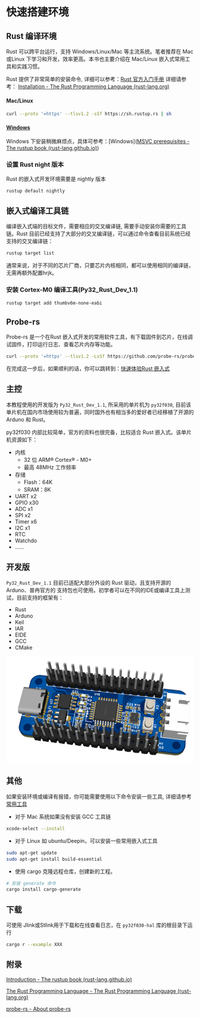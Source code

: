 
# 快速搭建环境
## Rust 编译环境
Rust 可以跨平台运行，支持 Windows/Linux/Mac 等主流系统。笔者推荐在 Mac或Linux 下学习和开发，效率更高。本书也主要介绍在 Mac/Linux 嵌入式常用工具和实践习惯。

Rust 提供了非常简单的安装命令, 详细可以参考：[Rust 官方入门手册](https://doc.rust-lang.org/book/)
详细请参考： [Installation - The Rust Programming Language (rust-lang.org)](https://doc.rust-lang.org/book/ch01-01-installation.html)
#### Mac/Linux
```bash
curl --proto '=https' --tlsv1.2 -sSf https://sh.rustup.rs | sh
```
#### [Windows](./windows.md)
Windows 下安装稍微麻烦点，具体可参考：[Windows]([MSVC prerequisites - The rustup book (rust-lang.github.io)](https://rust-lang.github.io/rustup/installation/windows-msvc.html))
### 设置 Rust night 版本
Rust 的嵌入式开发环境需要是 nightly 版本
```bash
rustup default nightly
```
## 嵌入式编译工具链
编译嵌入式端的目标文件，需要相应的交叉编译链, 需要手动安装你需要的工具链。Rust 目前已经支持了大部分的交叉编译链，可以通过命令查看目前系统已经支持的交叉编译链：
```bash
rustup target list
```
通常来说，对于不同的芯片厂商，只要芯片内核相同，都可以使用相同的编译链，无需再额外配置hrjk。
### 安装 Cortex-M0 编译工具(Py32_Rust_Dev_1.1)
```bash
rustup target add thumbv6m-none-eabi
```

## Probe-rs
Probe-rs 是一个在Rust 嵌入式开发的常用软件工具，有下载固件到芯片，在线调试固件，打印运行日志、查看芯片内存等功能。
```bash
curl --proto '=https' --tlsv1.2 -LsSf https://github.com/probe-rs/probe-rs/releases/latest/download/probe-rs-tools-installer.sh | sh
```

在完成这一步后，如果顺利的话，你可以跳转到：[快速体验Rust 嵌入式](../develop/fast_start.md)

## 主控
本教程使用的开发版为 `Py32_Rust_Dev_1.1`, 所采用的单片机为 `py32f030`, 目前该单片机在国内市场使用较为普遍，同时国外也有相当多的爱好者已经移植了开源的 Arduno 和 Rust。

py32f030 内部比较简单，官方的资料也很完备，比较适合 Rust 嵌入式。该单片机资源如下：
- 内核
	- 32 位 ARM® Cortex® - M0+
	- 最高 48MHz 工作频率
- 存储
	- Flash：64K
	- SRAM：8K
- UART x2
- GPIO x30
- ADC x1
- SPI x2
- Timer x6
- I2C x1
- RTC
- Watchdo
- ......
## 开发版
`Py32_Rust_Dev_1.1` 目前已适配大部分外设的 Rust 驱动，且支持开源的 Arduno、普冉官方的 支持包也可使用。初学者可以在不同的IDE或编译工具上测试，目前支持的框架有：
- Rust
- Arduno
- Keil
- IAR
- EIDE
- GCC
- CMake

![Py32_Rust_Dev_1.1](img/board_3d.png "Py32_Rust_Dev_1")
## 其他

如果安装环境或编译有报错，你可能需要使用以下命令安装一些工具, 详细请参考 [常用工具](../daily_tools/chapter.md)
- 对于 Mac 系统如果没有安装 GCC 工具链
```bash
xcode-select --install
```
- 对于 Linux 如 ubuntu/Deepin，可以安装一些常用嵌入式工具
``` bash
sudo apt-get update
sudo apt-get install build-essential
```
- 使用 cargo 克隆远程仓库，创建新的工程。
``` bash
# 安装 generate 命令
cargo install cargo-generate
```

## 下载
可使用 Jlink或Stlink用于下载和在线查看日志，在 `py32f030-hal` 库的根目录下运行
``` bash
cargo r --example XXX
```

## 附录
[Introduction - The rustup book (rust-lang.github.io)](https://rust-lang.github.io/rustup/index.html)

[The Rust Programming Language - The Rust Programming Language (rust-lang.org)](https://doc.rust-lang.org/beta/book/title-page.html)

[probe-rs - About probe-rs](https://probe.rs/docs/overview/about-probe-rs)